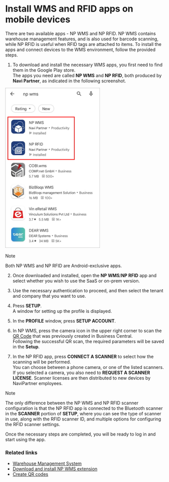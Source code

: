 # Install WMS and RFID apps on mobile devices

There are two available apps - NP WMS and NP RFID. NP WMS contains warehouse management features, and is also used for barcode scanning, while NP RFID is useful when RFID tags are attached to items. To install the apps and connect devices to the WMS environment, follow the provided steps. 

1. To download and install the necessary WMS apps, you first need to find them in the Google Play store.      
   The apps you need are called **NP WMS** and **NP RFID**, both produced by **Navi Partner**, as indicated in the following screenshot.           

<img src="../images/npwms-play-store.jpg" width="300">

> [!Note]
> Both NP WMS and NP RFID are Android-exclusive apps.

2. Once downloaded and installed, open the **NP WMS**/**NP RFID** app and select whether you wish to use the SaaS or on-prem version. 

3. Use the necessary authentication to proceed, and then select the tenant and company that you want to use.

4. Press **SETUP**.         
   A window for setting up the profile is displayed.

5. In the **PROFILE** window, press **SETUP ACCOUNT**.

5. In NP WMS, press the camera icon in the upper right corner to scan the [QR Code](create-qr-codes.md) that was previously created in Business Central.              
   Following the successful QR scan, the required parameters will be saved in the **Setup**.

6. In the NP RFID app, press **CONNECT A SCANNER** to select how the scanning will be performed.    
   You can choose between a phone camera, or one of the listed scanners.
   If you selected a camera, you also need to **REQUEST A SCANNER LICENSE**. Scanner licenses are then distributed to new devices by NaviPartner employees.

> [!Note]
> The only difference between the NP WMS and NP RFID scanner configuration is that the NP RFID app is connected to the Bluetooth scanner in the **SCANNER** portion of **SETUP**, where you can see the type of scanner in use, along with the RFID scanner ID, and multiple options for configuring the RFID scanner settings. 

   Once the necessary steps are completed, you will be ready to log in and start using the app.
### Related links

- [Warehouse Management System](../intro.md)
- [Download and install NP WMS extension](../howto/Install-NP-WMS.md)
- [Create QR codes](create-qr-codes.md)